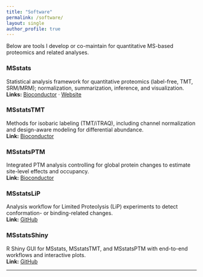 ```yaml
---
title: "Software"
permalink: /software/
layout: single
author_profile: true
---
```


Below are tools I develop or co-maintain for quantitative MS-based proteomics
and related analyses.

### MSstats
Statistical analysis framework for quantitative proteomics (label-free, TMT,
SRM/MRM); normalization, summarization, inference, and visualization.  
**Links:** [Bioconductor](https://bioconductor.org/packages/release/bioc/html/MSstats.html) · [Website](http://www.msstats.org/)

### MSstatsTMT
Methods for isobaric labeling (TMT/iTRAQ), including channel normalization and
design-aware modeling for differential abundance.  
**Link:** [Bioconductor](https://bioconductor.org/packages/release/bioc/html/MSstatsTMT.html)

### MSstatsPTM
Integrated PTM analysis controlling for global protein changes to estimate
site-level effects and occupancy.  
**Link:** [Bioconductor](https://bioconductor.org/packages/release/bioc/html/MSstatsPTM.html)

### MSstatsLiP
Analysis workflow for Limited Proteolysis (LiP) experiments to detect
conformation- or binding-related changes.  
**Link:** [GitHub](https://github.com/Vitek-Lab/MSstatsLiP)

### MSstatsShiny
R Shiny GUI for MSstats, MSstatsTMT, and MSstatsPTM with end-to-end workflows
and interactive plots.  
**Link:** [GitHub](https://github.com/Vitek-Lab/MSstatsShiny)

---